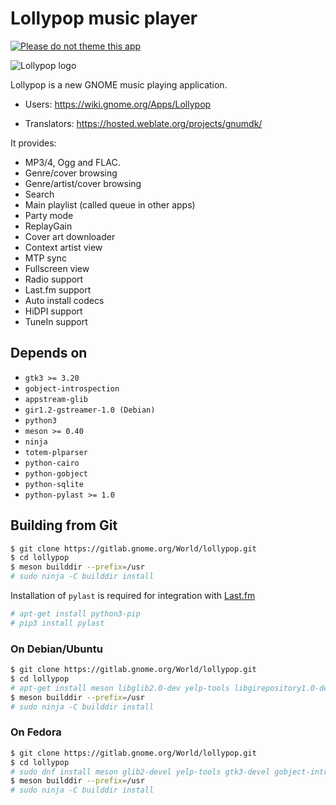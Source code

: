 # Lollypop music player

[![Please do not theme this app](https://stopthemingmy.app/badge.svg)](https://stopthemingmy.app) 

![Lollypop logo](https://gitlab.gnome.org/gnumdk/lollypop/raw/master/data/icons/hicolor/256x256/apps/org.gnome.Lollypop.png)

Lollypop is a new GNOME music playing application.

- Users: https://wiki.gnome.org/Apps/Lollypop

- Translators: https://hosted.weblate.org/projects/gnumdk/

It provides:

- MP3/4, Ogg and FLAC.
- Genre/cover browsing
- Genre/artist/cover browsing
- Search
- Main playlist (called queue in other apps)
- Party mode
- ReplayGain
- Cover art downloader
- Context artist view
- MTP sync
- Fullscreen view
- Radio support
- Last.fm support
- Auto install codecs
- HiDPI support
- TuneIn support

## Depends on

- `gtk3 >= 3.20`
- `gobject-introspection`
- `appstream-glib`
- `gir1.2-gstreamer-1.0 (Debian)`
- `python3`
- `meson >= 0.40`
- `ninja`
- `totem-plparser`
- `python-cairo`
- `python-gobject`
- `python-sqlite`
- `python-pylast >= 1.0`

## Building from Git

```bash
$ git clone https://gitlab.gnome.org/World/lollypop.git
$ cd lollypop
$ meson builddir --prefix=/usr
# sudo ninja -C builddir install
```

Installation of `pylast` is required for integration with [Last.fm](http://last.fm) 

```bash
# apt-get install python3-pip
# pip3 install pylast
```

### On Debian/Ubuntu

```bash
$ git clone https://gitlab.gnome.org/World/lollypop.git
$ cd lollypop
# apt-get install meson libglib2.0-dev yelp-tools libgirepository1.0-dev libgtk-3-dev gir1.2-totemplparser-1.0
$ meson builddir --prefix=/usr
# sudo ninja -C builddir install
```

### On Fedora

```bash
$ git clone https://gitlab.gnome.org/World/lollypop.git
$ cd lollypop
# sudo dnf install meson glib2-devel yelp-tools gtk3-devel gobject-introspection-devel python3
$ meson builddir --prefix=/usr
# sudo ninja -C builddir install
```
